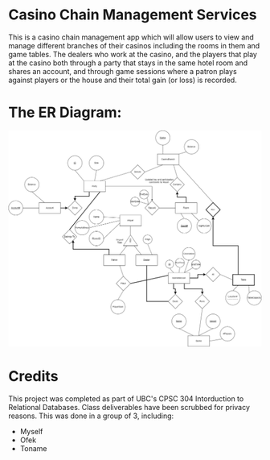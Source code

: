 # Casino Chain Management Services

This is a casino chain management app which will allow users to view and
manage different branches of their casinos including the rooms in them and game
tables. The dealers who work at the casino, and the players that play at the casino both
through a party that stays in the same hotel room and shares an account, and through
game sessions where a patron plays against players or the house and their total gain
(or loss) is recorded.

# The ER Diagram:
![ER Diagram](/docs/er-diagram.png)

# Credits
This project was completed as part of UBC's CPSC 304 Intorduction to Relational Databases. Class deliverables have been scrubbed for privacy reasons.
This was done in a group of 3, including:
- Myself
- Ofek
- Toname
